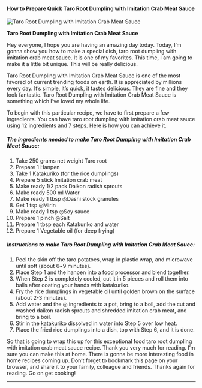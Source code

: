             

#### How to Prepare Quick Taro Root Dumpling with Imitation Crab Meat Sauce

![Taro Root Dumpling with Imitation Crab Meat Sauce](https://img-global.cpcdn.com/recipes/5014450949062656/751x532cq70/taro-root-dumpling-with-imitation-crab-meat-sauce-recipe-main-photo.jpg)

**Taro Root Dumpling with Imitation Crab Meat Sauce**

Hey everyone, I hope you are having an amazing day today. Today, I’m gonna show you how to make a special dish, taro root dumpling with imitation crab meat sauce. It is one of my favorites. This time, I am going to make it a little bit unique. This will be really delicious.

Taro Root Dumpling with Imitation Crab Meat Sauce is one of the most favored of current trending foods on earth. It is appreciated by millions every day. It’s simple, it’s quick, it tastes delicious. They are fine and they look fantastic. Taro Root Dumpling with Imitation Crab Meat Sauce is something which I’ve loved my whole life.

To begin with this particular recipe, we have to first prepare a few ingredients. You can have taro root dumpling with imitation crab meat sauce using 12 ingredients and 7 steps. Here is how you can achieve it.

##### The ingredients needed to make Taro Root Dumpling with Imitation Crab Meat Sauce:

1.  Take 250 grams net weight Taro root
2.  Prepare 1 Hanpen
3.  Take 1 Katakuriko (for the rice dumplings)
4.  Prepare 5 stick Imitation crab meat
5.  Make ready 1/2 pack Daikon radish sprouts
6.  Make ready 500 ml Water
7.  Make ready 1 tbsp ◎Dashi stock granules
8.  Get 1 tsp ◎Mirin
9.  Make ready 1 tsp ◎Soy sauce
10.  Prepare 1 pinch ◎Salt
11.  Prepare 1 tbsp each Katakuriko and water
12.  Prepare 1 Vegetable oil (for deep frying)

##### Instructions to make Taro Root Dumpling with Imitation Crab Meat Sauce:

1.  Peel the skin off the taro potatoes, wrap in plastic wrap, and microwave until soft (about 6~9 minutes).
2.  Place Step 1 and the hanpen into a food processor and blend together.
3.  When Step 2 is completely cooled, cut it in 5 pieces and roll them into balls after coating your hands with katakuriko.
4.  Fry the rice dumplings in vegetable oil until golden brown on the surface (about 2-3 minutes).
5.  Add water and the ◎ ingredients to a pot, bring to a boil, add the cut and washed daikon radish sprouts and shredded imitation crab meat, and bring to a boil.
6.  Stir in the katakuriko dissolved in water into Step 5 over low heat.
7.  Place the fried rice dumplings into a dish, top with Step 6, and it is done.

So that is going to wrap this up for this exceptional food taro root dumpling with imitation crab meat sauce recipe. Thank you very much for reading. I’m sure you can make this at home. There is gonna be more interesting food in home recipes coming up. Don’t forget to bookmark this page on your browser, and share it to your family, colleague and friends. Thanks again for reading. Go on get cooking!

* * *